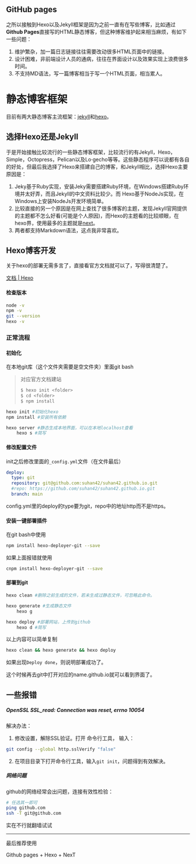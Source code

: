 ## GitHub pages

之所以接触到Hexo以及Jekyll框架是因为之前一直有在写些博客，比如通过**Github Pages**直接写的HTML静态博客，但这种博客维护起来相当麻烦，有如下一些问题：

1. 维护繁杂，加一篇日志链接往往需要改动很多HTML页面中的链接。
2. 设计困难，非前端设计人员的通病，往往在界面设计以及效果实现上浪费很多时间。
3. 不支持MD语法，写一篇博客相当于写一个HTML页面，相当累人。

# 静态博客框架

目前有两大静态博客主流框架：[jekyll](http://jekyllcn.com/)和[hexo](https://hexo.io/)。

## 选择Hexo还是Jekyll

于是开始接触比较流行的一些静态博客框架，比较流行的有Jekyll，Hexo，Simple，Octopress，Pelican以及Lo·gecho等等。这些静态程序可以说都有各自的好处，但最后我选择了Hexo来搭建自己的博客，和Jekyll相比，选择Hexo主要原因是：

1. Jeky基于Ruby实现，安装Jeky需要搭建Ruby环境，在Windows搭建Ruby环境并太好弄，而且Jekyll的中文资料比较少。而 Hexo基于NodeJs实现，在Windows上安装NodeJs开发环境简单。
2. 比较直接的另一个原因是在网上查找了很多博客的主题，发现Jekyll官网提供的主题都不怎么好看(可能是个人原因)，而Hexo的主题看的比较顺眼，在hexo界，使用最多的主题就是[next](http://theme-next.iissnan.com/)。
3. 两者都支持Markdown语法，这点我非常喜欢。

## Hexo博客开发

关于hexo的部署无需多言了，直接看官方文档就可以了，写得很清楚了。

[文档 | Hexo](https://hexo.io/zh-cn/docs/)



#### 检查版本

```bash
node -v
npm -v
git --version
hexo -v
```



### 正常流程

#### 初始化

在本地git库（这个文件夹需要是空文件夹）里面git bash

> 对应官方文档建站
>
> ```bash
> $ hexo init <folder>
> $ cd <folder>
> $ npm install
> ```

```bash
hexo init #初始化hexo
npm install #安装所有依赖

hexo server #静态生成本地界面，可以在本地localhost查看
	hexo s #简写
```

#### 修改配置文件

init之后修改里面的`_config.yml`文件（在文件最后）

```yaml
deploy:
  type: git
  repository: git@github.com:suhan42/suhan42.github.io.git
  #repo: https://github.com/suhan42/suhan42.github.io.git
  branch: main
```

config.yml里的deploy的type要为git，repo中的地址http而不是https。

#### 安装一键部署插件

在git bash中使用

```bash
npm install hexo-deployer-git --save
```

如果上面报错就使用

```bash
cnpm install hexo-deployer-git --save
```

#### 部署到git

```bash
hexo clean #删除之前生成的文件，若未生成过静态文件，可忽略此命令。

hexo generate #生成静态文件
	hexo g

hexo deploy #部署网站，上传到github
	hexo d #简写
```

以上内容可以简单复制

```bash
hexo clean && hexo generate && hexo deploy
```

如果出现`Deploy done`，则说明部署成功了。



这个时候再去git中打开对应的name.github.io就可以看到界面了。



## 一些报错

##### OpenSSL SSL_read: Connection was reset, errno 10054

解决办法：

1. 修改设置，解除SSL验证。打开 命令行工具， 输入：

```bash
git config --global http.sslVerify "false"
```

2. 在项目目录下打开命令行工具，输入`git init`，问题得到有效解决。 

##### 网络问题

github的网络经常会出问题，连接有效性检验：

```bash
# 任选其一即可
ping github.com
ssh -T git@github.com
```

实在不行就翻墙试试



---

最后推荐使用

Github pages + Hexo + NexT


